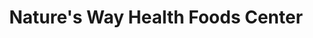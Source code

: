 ---
title: "Nature's Way Health Foods Center"
url: /la-verne/natures-way-health-foods-center/
shop: health food
---